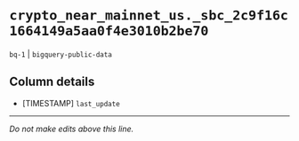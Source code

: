 # `crypto_near_mainnet_us._sbc_2c9f16c1664149a5aa0f4e3010b2be70`
`bq-1` | `bigquery-public-data`

## Column details
* [TIMESTAMP] `last_update`

-------------------------------------------------------------------------------
*Do not make edits above this line.*
